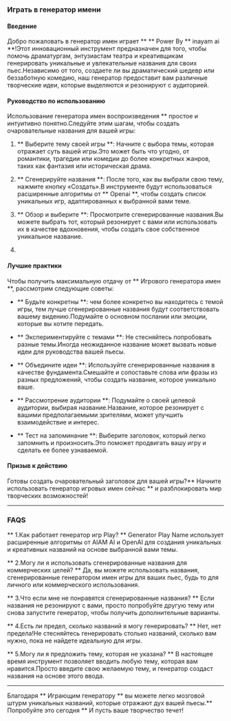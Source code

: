 ### Играть в генератор имени

#### Введение
Добро пожаловать в генератор имен играет ** ** Power By ** inayam ai **!Этот инновационный инструмент предназначен для того, чтобы помочь драматургам, энтузиастам театра и креативщикам генерировать уникальные и увлекательные названия для своих пьес.Независимо от того, создаете ли вы драматический шедевр или беззаботную комедию, наш генератор предоставит вам различные творческие идеи, которые выделяются и резонируют с аудиторией.

#### Руководство по использованию
Использование генератора имен воспроизведения ** простое и интуитивно понятно.Следуйте этим шагам, чтобы создать очаровательные названия для вашей игры:

1. ** Выберите тему своей игры **: Начните с выбора темы, которая отражает суть вашей игры.Это может быть что угодно, от романтики, трагедии или комедии до более конкретных жанров, таких как фантазия или историческая драма.

2. ** Сгенерируйте названия **: После того, как вы выбрали свою тему, нажмите кнопку «Создать».В инструменте будут использоваться расширенные алгоритмы от ** Openai **, чтобы создать список уникальных игр, адаптированных к выбранной вами теме.

3. ** Обзор и выберите **: Просмотрите сгенерированные названия.Вы можете выбрать тот, который резонирует с вами или использовать их в качестве вдохновения, чтобы создать свое собственное уникальное название.

4.

#### Лучшие практики
Чтобы получить максимальную отдачу от ** Игрового генератора имен **, рассмотрим следующие советы:

- ** Будьте конкретны **: чем более конкретно вы находитесь с темой игры, тем лучше сгенерированные названия будут соответствовать вашему видению.Подумайте о основном послании или эмоции, которые вы хотите передать.

- ** Экспериментируйте с темами **: Не стесняйтесь попробовать разные темы.Иногда неожиданное название может вызвать новые идеи для руководства вашей пьесы.

- ** Объедините идеи **: Используйте сгенерированные названия в качестве фундамента.Смешайте и сопоставьте слова или фразы из разных предложений, чтобы создать название, которое уникально ваше.

- ** Рассмотрение аудитории **: Подумайте о своей целевой аудитории, выбирая название.Название, которое резонирует с вашими предполагаемыми зрителями, может улучшить взаимодействие и интерес.

- ** Тест на запоминание **: Выберите заголовок, который легко запомнить и произносить.Это поможет продвигать вашу игру и сделать ее более узнаваемой.

#### Призыв к действию
Готовы создать очаровательный заголовок для вашей игры?** Начните использовать генератор игровых имен сейчас ** и разблокировать мир творческих возможностей!

---

### FAQS

** 1.Как работает генератор игр Play? **
Generator Play Name использует расширенные алгоритмы от AIAM AI и OpenAI для создания уникальных и креативных названий на основе выбранной вами темы.

** 2.Могу ли я использовать сгенерированные названия для коммерческих целей? **
Да, вы можете использовать названия, сгенерированные генератором имен игры для ваших пьес, будь то для личного или коммерческого использования.

** 3.Что если мне не понравятся сгенерированные названия? **
Если названия не резонируют с вами, просто попробуйте другую тему или снова запустите генератор, чтобы получить дополнительные варианты.

** 4.Есть ли предел, сколько названий я могу генерировать? **
Нет, нет предела!Не стесняйтесь генерировать столько названий, сколько вам нужно, пока не найдете идеальную для игры.

** 5.Могу ли я предложить тему, которая не указана? **
В настоящее время инструмент позволяет вводить любую тему, которая вам нравится.Просто введите свою желаемую тему, и генератор создаст названия на основе этого ввода.

---

Благодаря ** Играющим генератору ** вы можете легко мозговой штурм уникальных названий, которые отражают дух вашей пьесы.** Попробуйте это сегодня ** И пусть ваше творчество течет!
